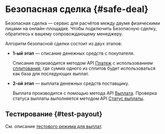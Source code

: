 # Безопасная сделка {#safe-deal}

Безопасная сделка — сервис для расчётов между двумя физическими лицами на онлайн-площадке. Чтобы подключить Безопасную сделку, обратитесь к вашему сопровождающему менеджеру.

Алгоритм безопасной сделки состоит из двух этапов:

- **1-ый этап** — списание денежных средств с покупателя.

   Списание производится методом API [Платеж](#payments) с использованием [сплитования](#payments_split), где сумма одного из сплитов будет использоваться как база для последующих выплат.

- **2-ой этап** — выплата денежных средств поставщику.

   Выплата производится с помощью метода API [Выплата](#payout). Проверка статуса выплаты выполняется методом API [Статус выплаты](#payout-status).

## Тестирование {#test-payout}

См. описание [тестового режима для выплат](#payout-test-mode).

